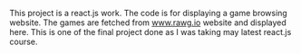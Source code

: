 This project is a react.js work. The code is for displaying a game browsing website. 
The games are fetched from www.rawg.io website and displayed here. This is one of the final
project done as I was taking may latest react.js course.
